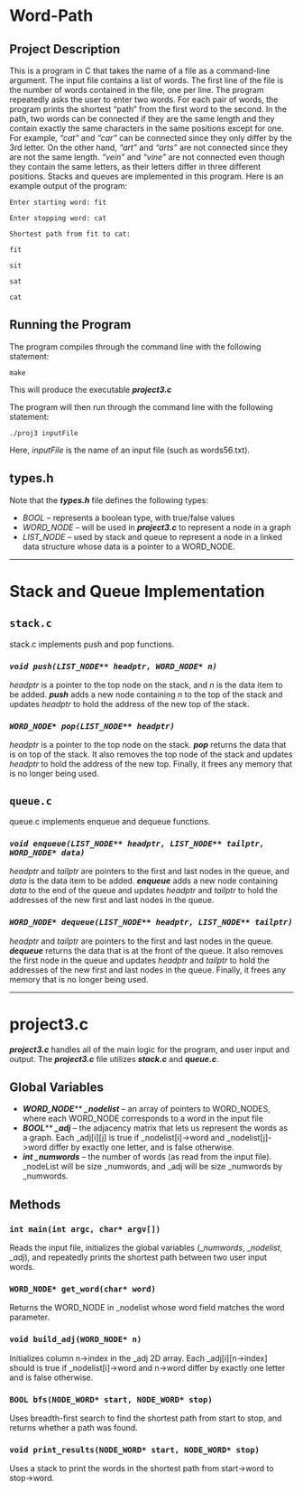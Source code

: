 # Word-Path
## Project Description
This is a program in C that takes the name of a file as a command-line argument. The input file contains a list of words. The first line of the file is the number of words contained in the file, one per line. The program repeatedly asks the user to enter two words. For each pair of words, the program prints the shortest “path” from the first word to the second. In the path, two words can be connected if they are the same length and they contain exactly the same characters in the same positions except for one. For example, _“cat”_ and _“car”_ can be connected since they only differ by the 3rd letter. On the other hand, _“art”_ and _“arts”_ are not connected since they are not the same length. _“vein”_ and _“vine”_ are not connected even though they contain the same letters, as their letters differ in three different positions. Stacks and queues are implemented in this program.
Here is an example output of the program: 

`Enter starting word: fit`

`Enter stopping word: cat`

`Shortest path from fit to cat:`

`fit`

`sit`

`sat`

`cat`


## Running the Program
The program compiles through the command line with the following statement: 

`make`

This will produce the executable **_project3.c_**

The program will then run through the command line with the following statement:

`./proj3 inputFile`

Here, _inputFile_ is the name of an input file (such as words56.txt).

## types.h
Note that the **_types.h_** file defines the following types:
* _BOOL_ – represents a boolean type, with true/false values
* _WORD_NODE_ – will be used in **_project3.c_** to represent a node in a graph
* _LIST_NODE_ – used by stack and queue to represent a node in a linked data
structure whose data is a pointer to a WORD_NODE.

***
# Stack and Queue Implementation
## `stack.c`
stack.c implements push and pop functions.

### _`void push(LIST_NODE** headptr, WORD_NODE* n)`_
_headptr_ is a pointer to the top node on the stack, and _n_ is the data item to be added. **_push_** adds a new node containing _n_ to the top of the stack and updates _headptr_ to hold the address of the new top of the stack.

### _`WORD_NODE* pop(LIST_NODE** headptr)`_
_headptr_ is a pointer to the top node on the stack. **_pop_** returns the data that is on top of the stack. It also removes the top node of the stack and updates _headptr_ to hold the address of the new top. Finally, it frees any memory that is no longer being used.


## `queue.c`
queue.c implements enqueue and dequeue functions.

### _`void enqueue(LIST_NODE** headptr, LIST_NODE** tailptr, WORD_NODE* data)`_
_headptr_ and _tailptr_ are pointers to the first and last nodes in the queue, and _data_ is the data item to be added. **_enqueue_** adds a new node containing _data_ to the end of the queue and updates _headptr_ and _tailptr_ to hold the addresses of the new first and last nodes in the queue.

### _`WORD_NODE* dequeue(LIST_NODE** headptr, LIST_NODE** tailptr)`_
_headptr_ and _tailptr_ are pointers to the first and last nodes in the queue. **_dequeue_** returns the data that is at the front of the queue. It also removes the first node in the queue and updates _headptr_ and _tailptr_ to hold the addresses of the new first and last nodes in the queue. Finally, it frees any memory that is no longer being used.
***
# project3.c 

**_project3.c_** handles all of the main logic for the program, and user input and output.
The **_project3.c_** file utilizes **_stack.c_** and **_queue.c_**.

## Global Variables
* _**WORD_NODE****_ _**_nodelist**_ – an array of pointers to WORD_NODES, where each
WORD_NODE corresponds to a word in the input file
* _**BOOL**** **_adj**_ – the adjacency matrix that lets us represent the words as a graph.
Each _adj[i][j] is true if _nodelist[i]->word and _nodelist[j]->word differ by exactly
one letter, and is false otherwise.
* _**int _numwords**_ – the number of words (as read from the input file). _nodeList
will be size _numwords, and _adj will be size _numwords by _numwords.

## Methods
### `int main(int argc, char* argv[])`
Reads the input file, initializes the global variables (__numwords_, __nodelist_, __adj_), and repeatedly prints the shortest path between two user input words. 


### `WORD_NODE* get_word(char* word)`
Returns the WORD_NODE in _nodelist whose word field matches the word parameter.

### `void build_adj(WORD_NODE* n)`
Initializes column n->index in the _adj 2D array. Each _adj[i][n->index] should is true if _nodelist[i]->word and n->word differ by exactly one letter and is false otherwise.

### `BOOL bfs(NODE_WORD* start, NODE_WORD* stop)`
Uses breadth-first search to find the shortest path from start to stop, and returns whether a path was found. 

### `void print_results(NODE_WORD* start, NODE_WORD* stop)`
Uses a stack to print the words in the shortest path from start->word to stop->word. 
